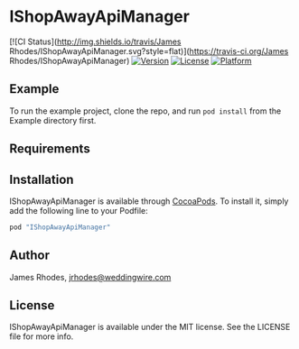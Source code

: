 # IShopAwayApiManager

[![CI Status](http://img.shields.io/travis/James Rhodes/IShopAwayApiManager.svg?style=flat)](https://travis-ci.org/James Rhodes/IShopAwayApiManager)
[![Version](https://img.shields.io/cocoapods/v/IShopAwayApiManager.svg?style=flat)](http://cocoapods.org/pods/IShopAwayApiManager)
[![License](https://img.shields.io/cocoapods/l/IShopAwayApiManager.svg?style=flat)](http://cocoapods.org/pods/IShopAwayApiManager)
[![Platform](https://img.shields.io/cocoapods/p/IShopAwayApiManager.svg?style=flat)](http://cocoapods.org/pods/IShopAwayApiManager)

## Example

To run the example project, clone the repo, and run `pod install` from the Example directory first.

## Requirements

## Installation

IShopAwayApiManager is available through [CocoaPods](http://cocoapods.org). To install
it, simply add the following line to your Podfile:

```ruby
pod "IShopAwayApiManager"
```

## Author

James Rhodes, jrhodes@weddingwire.com

## License

IShopAwayApiManager is available under the MIT license. See the LICENSE file for more info.

